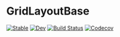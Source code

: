 # GridLayoutBase

[![Stable](https://img.shields.io/badge/docs-stable-blue.svg)](https://jkrumbiegel.github.io/GridLayoutBase.jl/stable)
[![Dev](https://img.shields.io/badge/docs-dev-blue.svg)](https://jkrumbiegel.github.io/GridLayoutBase.jl/dev)
[![Build Status](https://travis-ci.com/jkrumbiegel/GridLayoutBase.jl.svg?branch=master)](https://travis-ci.com/jkrumbiegel/GridLayoutBase.jl)
[![Codecov](https://codecov.io/gh/jkrumbiegel/GridLayoutBase.jl/branch/master/graph/badge.svg)](https://codecov.io/gh/jkrumbiegel/GridLayoutBase.jl)
